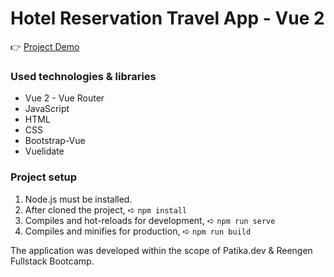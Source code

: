 # Hotel Reservation Travel App - Vue 2

👉 [Project Demo](https://hotel-reservation-travel-app.vercel.app/)

### Used technologies & libraries

- Vue 2 - Vue Router
- JavaScript
- HTML
- CSS
- Bootstrap-Vue
- Vuelidate

### Project setup

1. Node.js must be installed.
2. After cloned the project, ➪ `npm install`
3. Compiles and hot-reloads for development, ➪ `npm run serve`
4. Compiles and minifies for production, ➪ `npm run build`

The application was developed within the scope of Patika.dev & Reengen Fullstack Bootcamp.
